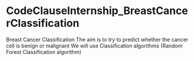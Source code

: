 # CodeClauseInternship_BreastCancerClassification

Breast Cancer Classification
The aim is to try to predict whether the cancer cell is benign or malignant
We will use Classification algorithms (Random Forest Classification algorithm)
